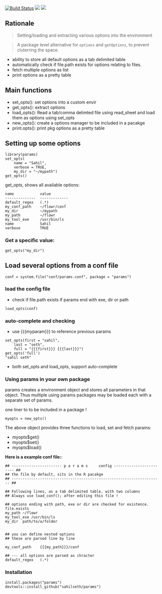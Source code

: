 
[![Build Status](https://travis-ci.org/sahilseth/params.png)](https://travis-ci.org/sahilseth/params)
[![](http://www.r-pkg.org/badges/version/params)](http://cran.rstudio.com/web/packages/flowr/index.html)
![](http://cranlogs.r-pkg.org/badges/grand-total/params)


## Rationale
 > Setting/loading and extracting various options into the environment

> A package level alternative for `options` and `getOptions`, to prevent cluterring the space. 

- ability to store all default options as a tab delimited table
- automatically check if file.path exists for options relating to files.
- fetch multiple options as list
- print options as a pretty table


## Main functions

- set_opts(): set options into a custom envir
- get_opts(): extract options
- load_opts(): Read a tab/comma delimted file using read_sheet and load them as options using set_opts
- new_opts(): create a options manager to be included in a pacakge
- print.opts(): print pkg options as a pretty table



## Setting up some options


```
library(params)
set_opts(
	name = "Sahil",
	verbose = TRUE, 
	my_dir = "~/mypath")
get_opts()	
```

get_opts, shows all available options:

```
name            value        
--------------  -------------
default_regex   (.*)         
my_conf_path    ~/flowr/conf 
my_dir          ~/mypath     
my_path         ~/flowr      
my_tool_exe     /usr/bin/ls  
name            Sahil        
verbose         TRUE  
```

### Get a specific value:

`get_opts("my_dir")`


## Load several options from a conf file

```
conf = system.file("conf/params.conf", package = "params")
```

### load the config file

- check if file.path exists if params end with exe, dir or path

```
load_opts(conf)
```

### auto-complete and checking
- use {{{myparam}}} to reference previous params

```
set_opts(first = "sahil",
	last = "seth",
	full = "{{{first}}} {{{last}}}")
get_opts('full')
"sahil seth"
```
- both set_opts and load_opts, support auto-complete



### Using params in your own package

params creates a environment object and stores all parameters in that object. Thus multiple using params packages may be loaded each with a separate set of params.

one liner to to be included in a package !

```
myopts = new_opts()
```

The above object provides three functions to load, set and fetch params:

- myopts$get()
- myopts$set()
- myopts$load()




**Here is a example conf file:**:

```
## ----------------------- p a r a m s     config ------------------------ ##
## the file by default, sits in the R pacakge
## --------------------------------------------------------------------- ##

## Following lines, as a tab delimited table, with two columns
## Always use load_conf(); after editing this file !

## options ending with path, exe or dir are checked for existence. file.exists
my_path	~/flowr
my_tool_exe	/usr/bin/ls
my_dir	path/to/a/folder


## you can define nested options
## these are parsed line by line

my_conf_path	{{{my_path}}}/conf

## --- all options are parsed as chracter
default_regex	(.*)
```

### Installation


```
install.packages("params")
devtools::install_github("sahilseth/params")
```


